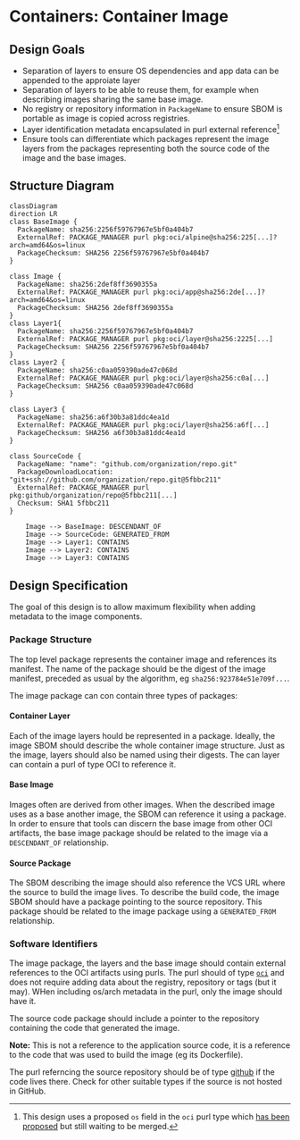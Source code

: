 # Containers: Container Image

## Design Goals

* Separation of layers to ensure OS dependencies and app data can be
appended to the approiate layer
* Separation of layers to be able to reuse them, for example when
describing images  sharing the same base image.
* No registry or repository information in `PackageName` to ensure SBOM
is portable as image is copied across registries.
* Layer identification metadata encapsulated in purl external reference[^1]
* Ensure tools can differentiate which packages represent the image layers
from the packages representing both the source code of the image and the
base images.
[^1]: This design uses a proposed `os` field in the `oci` purl type which
[has been proposed](https://github.com/package-url/purl-spec/pull/179) but
still waiting to be merged.

## Structure Diagram

```mermaid
classDiagram
direction LR
class BaseImage {
  PackageName: sha256:2256f59767967e5bf0a404b7
  ExternalRef: PACKAGE_MANAGER purl pkg:oci/alpine@sha256:225[...]?arch=amd64&os=linux
  PackageChecksum: SHA256 2256f59767967e5bf0a404b7
}

class Image {
  PackageName: sha256:2def8ff3690355a
  ExternalRef: PACKAGE_MANAGER purl pkg:oci/app@sha256:2de[...]?arch=amd64&os=linux
  PackageChecksum: SHA256 2def8ff3690355a
}
class Layer1{
  PackageName: sha256:2256f59767967e5bf0a404b7
  ExternalRef: PACKAGE_MANAGER purl pkg:oci/layer@sha256:2225[...]
  PackageChecksum: SHA256 2256f59767967e5bf0a404b7
}
class Layer2 {
  PackageName: sha256:c0aa059390ade47c068d
  ExternalRef: PACKAGE_MANAGER purl pkg:oci/layer@sha256:c0a[...]
  PackageChecksum: SHA256 c0aa059390ade47c068d
}

class Layer3 {
  PackageName: sha256:a6f30b3a81ddc4ea1d
  ExternalRef: PACKAGE_MANAGER purl pkg:oci/layer@sha256:a6f[...]
  PackageChecksum: SHA256 a6f30b3a81ddc4ea1d
}

class SourceCode {
  PackageName: "name": "github.com/organization/repo.git"
  PackageDownloadLocation: "git+ssh://github.com/organization/repo.git@5fbbc211"
  ExternalRef: PACKAGE_MANAGER purl pkg:github/organization/repo@5fbbc211[...]
  Checksum: SHA1 5fbbc211
}

    Image --> BaseImage: DESCENDANT_OF
    Image --> SourceCode: GENERATED_FROM
    Image --> Layer1: CONTAINS
    Image --> Layer2: CONTAINS
    Image --> Layer3: CONTAINS

```

## Design Specification

The goal of this design is to allow maximum flexibility when adding metadata
to the image components.

### Package Structure

The top level package represents the container image and references its manifest.
The name of the package should be the digest of the image manifest, preceded as
usual by the algorithm, eg `sha256:923784e51e709f...`.

The image package can con contain three types of packages:

#### Container Layer

Each of the image layers hould be represented in a package. Ideally, the image
SBOM should describe the whole container image structure. Just as the image,
layers should also be named using their digests. The can layer can contain a
purl of type OCI to reference it.

#### Base Image

Images often are derived from other images. When the described image uses as a 
base another image, the SBOM can reference it using a package. In order to ensure
that tools can discern the base image from other OCI artifacts, the base image
package should be related to the image via a `DESCENDANT_OF` relationship.

#### Source Package

The SBOM describing the image should also reference the VCS URL where the source
to build the image lives. To describe the build code, the image SBOM should have
a package pointing to the source repository. This package should be related to the
image package using a `GENERATED_FROM` relationship. 	  

### Software Identifiers

The image package, the layers and the base image should contain external references
to the OCI artifacts using purls. The purl should of type [`oci`](https://github.com/package-url/purl-spec/blob/master/PURL-TYPES.rst#oci) and does not require adding data about the registry,
repository or tags (but it may). WHen including os/arch metadata in the purl, only
the image should have it.

The source code package should include a pointer to the repository containing the
code that generated the image.

**Note:** This is not a reference to the application source code, it is a reference
to the code that was used to build the image (eg its Dockerfile).

The purl referncing the source repository should be of type [github](https://github.com/package-url/purl-spec/blob/master/PURL-TYPES.rst#github) if the code lives there. Check for other
suitable types if the source is not hosted in GitHub.  


